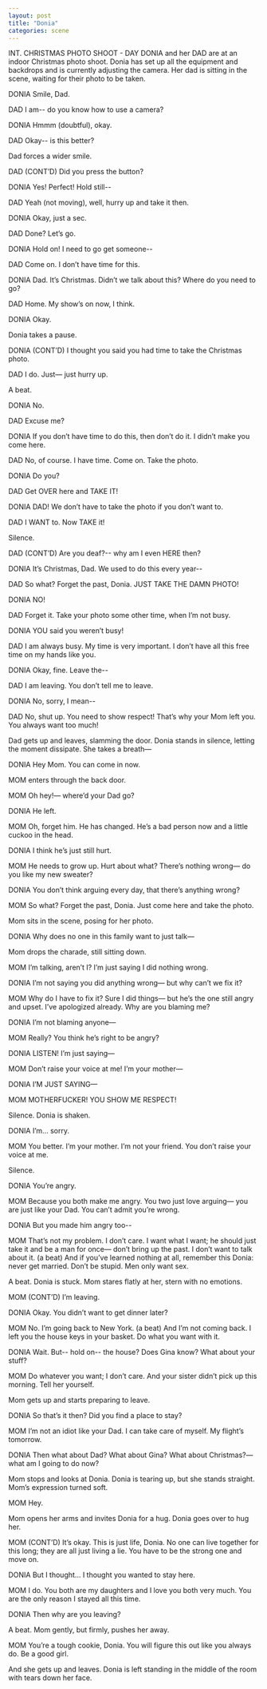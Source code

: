 ```yaml
---
layout: post
title: "Donia"
categories: scene
---
```


INT. CHRISTMAS PHOTO SHOOT - DAY
DONIA and her DAD are at an indoor Christmas photo shoot. Donia has set up all the equipment and backdrops and is currently adjusting the camera. Her dad is sitting in the scene, waiting for their photo to be taken.

DONIA
Smile, Dad.

DAD
I am-- do you know how to use a camera?

DONIA
Hmmm (doubtful), okay.

DAD
Okay-- is this better?

Dad forces a wider smile.

DAD (CONT’D)
Did you press the button?

DONIA
Yes! Perfect! Hold still--

DAD
Yeah (not moving), well, hurry up and take it then.

DONIA
Okay, just a sec.

DAD
Done? Let’s go.

DONIA
Hold on! I need to go get someone--

DAD
Come on. I don’t have time for this.

DONIA
Dad. It’s Christmas. Didn’t we talk about this? Where do you need to go?

DAD
Home. My show’s on now, I think.

DONIA
Okay.

Donia takes a pause.

DONIA (CONT’D)
I thought you said you had time to take the Christmas photo.

DAD
I do. Just— just hurry up.

A beat.

DONIA
No.

DAD
Excuse me?

DONIA
If you don’t have time to do this, then don’t do it. I didn’t make you come here.

DAD
No, of course. I have time. Come on. Take the photo.

DONIA
Do you?

DAD
Get OVER here and TAKE IT!

DONIA
DAD! We don’t have to take the photo if you don’t want to.

DAD
I WANT to. Now TAKE it!

Silence.

DAD (CONT’D)
Are you deaf?-- why am I even HERE then?

DONIA
It’s Christmas, Dad. We used to do this every year--

DAD
So what? Forget the past, Donia. JUST TAKE THE DAMN PHOTO!

DONIA
NO!

DAD
Forget it. Take your photo some other time, when I’m not busy.

DONIA
YOU said you weren’t busy!

DAD
I am always busy. My time is very important. I don’t have all this free time on my hands like you.

DONIA
Okay, fine. Leave the--

DAD
I am leaving. You don’t tell me to leave.

DONIA
No, sorry, I mean--

DAD
No, shut up. You need to show respect! That’s why your Mom left you. You always want too much!

Dad gets up and leaves, slamming the door. Donia stands in silence, letting the moment dissipate. She takes a breath—

DONIA
Hey Mom. You can come in now.

MOM enters through the back door.

MOM
Oh hey!— where’d your Dad go?

DONIA
He left.

MOM
Oh, forget him. He has changed. He’s a bad person now and a little cuckoo in the head.

DONIA
I think he’s just still hurt.

MOM
He needs to grow up. Hurt about what? There’s nothing wrong— do you like my new sweater?

DONIA
You don’t think arguing every day, that there’s anything wrong?

MOM
So what? Forget the past, Donia. Just come here and take the photo.

Mom sits in the scene, posing for her photo.

DONIA
Why does no one in this family want to just talk—

Mom drops the charade, still sitting down.

MOM
I’m talking, aren’t I? I’m just saying I did nothing wrong.

DONIA
I’m not saying you did anything wrong— but why can’t we fix it?

MOM
Why do I have to fix it? Sure I did things— but he’s the one still angry and upset. I’ve apologized already. Why are you blaming me?

DONIA
I’m not blaming anyone—

MOM
Really? You think he’s right to be angry?

DONIA
LISTEN! I’m just saying—

MOM
Don’t raise your voice at me! I’m your mother—

DONIA
I’M JUST SAYING—

MOM
MOTHERFUCKER! YOU SHOW ME RESPECT!

Silence. Donia is shaken.

DONIA
I’m... sorry.

MOM
You better. I’m your mother. I’m not your friend. You don’t raise your voice at me.

Silence.

DONIA
You’re angry.

MOM
Because you both make me angry. You two just love arguing— you are just like your Dad. You can’t admit you’re wrong.

DONIA
But you made him angry too--

MOM
That’s not my problem. I don’t care. I want what I want; he should just take it and be a man for once— don’t bring up the past. I don’t want to talk about it.
(a beat)
And if you’ve learned nothing at all, remember this Donia: never get married. Don’t be stupid. Men only want sex.

A beat. Donia is stuck. Mom stares flatly at her, stern with no emotions.

MOM (CONT’D)
I’m leaving.

DONIA
Okay. You didn’t want to get dinner later?

MOM
No. I’m going back to New York.
(a beat)
And I’m not coming back. I left you the house keys in your basket. Do what you want with it.

DONIA
Wait. But-- hold on-- the house? Does Gina know? What about your stuff?

MOM
Do whatever you want; I don’t care. And your sister didn’t pick up this morning. Tell her yourself.

Mom gets up and starts preparing to leave.

DONIA
So that’s it then? Did you find a place to stay?

MOM
I’m not an idiot like your Dad. I can take care of myself. My flight’s tomorrow.

DONIA
Then what about Dad? What about Gina? What about Christmas?— what am I going to do now?

Mom stops and looks at Donia. Donia is tearing up, but she stands straight. Mom’s expression turned soft.

MOM
Hey.

Mom opens her arms and invites Donia for a hug. Donia goes over to hug her.

MOM (CONT’D)
It’s okay. This is just life, Donia. No one can live together for this long; they are all just living a lie. You have to be the strong one and move on.

DONIA
But I thought... I thought you wanted to stay here.

MOM
I do. You both are my daughters and I love you both very much. You are the only reason I stayed all this time.

DONIA
Then why are you leaving?

A beat. Mom gently, but firmly, pushes her away.

MOM
You’re a tough cookie, Donia. You will figure this out like you always do. Be a good girl.

And she gets up and leaves. Donia is left standing in the middle of the room with tears down her face.
